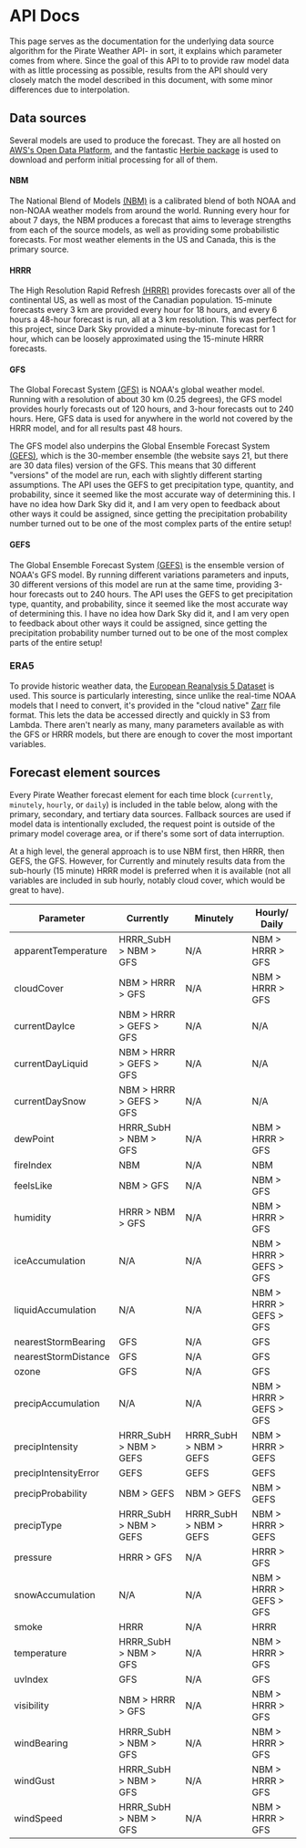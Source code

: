 # API Docs
This page serves as the documentation for the underlying data source algorithm for the Pirate Weather API- in sort, it explains which parameter comes from where. Since the goal of this API to to provide raw model data with as little processing as possible, results from the API should very closely match the model described in this document, with some minor differences due to interpolation. 

## Data sources
Several models are used to produce the forecast. They are all hosted on [AWS's Open Data Platform](https://registry.opendata.aws/collab/noaa/), and the fantastic [Herbie package](https://github.com/blaylockbk/Herbie) is used to download and perform initial processing for all of them.    

#### NBM
The National Blend of Models [(NBM)](https://vlab.noaa.gov/web/mdl/nbm) is a calibrated blend of both NOAA and non-NOAA weather models from around the world. Running every hour for about 7 days, the NBM produces a forecast that aims to leverage strengths from each of the source models, as well as providing some probabilistic forecasts. For most weather elements in the US and Canada, this is the primary source. 

#### HRRR
The High Resolution Rapid Refresh [(HRRR)](https://rapidrefresh.noaa.gov/hrrr/) provides forecasts over all of the continental US, as well as most of the Canadian population. 15-minute forecasts every 3 km are provided every hour for 18 hours, and every 6 hours a 48-hour forecast is run, all at a 3 km resolution. This was perfect for this project, since Dark Sky provided a minute-by-minute forecast for 1 hour, which can be loosely approximated using the 15-minute HRRR forecasts.

#### GFS
The Global Forecast System [(GFS)](https://www.ncdc.noaa.gov/data-access/model-data/model-datasets/global-forcast-system-gfs) is NOAA's global weather model. Running with a resolution of about 30 km (0.25 degrees), the GFS model provides hourly forecasts out of 120 hours, and 3-hour forecasts out to 240 hours. Here, GFS data is used for anywhere in the world not covered by the HRRR model, and for all results past 48 hours. 

The GFS model also underpins the Global Ensemble Forecast System [(GEFS)](https://www.ncdc.noaa.gov/data-access/model-data/model-datasets/global-ensemble-forecast-system-gefs), which is the 30-member ensemble (the website says 21, but there are 30 data files) version of the GFS. This means that 30 different "versions" of the model are run, each with slightly different starting assumptions. The API uses the GEFS to get precipitation type, quantity, and probability, since it seemed like the most accurate way of determining this. I have no idea how Dark Sky did it, and I am very open to feedback about other ways it could be assigned, since getting the precipitation probability number turned out to be one of the most complex parts of the entire setup! 

#### GEFS
The Global Ensemble Forecast System [(GEFS)](https://www.ncei.noaa.gov/products/weather-climate-models/global-ensemble-forecast) is the ensemble version of NOAA's GFS model. By running different variations parameters and inputs, 30 different versions of this model are run at the same time, providing 3-hour forecasts out to 240 hours. The API uses the GEFS to get precipitation type, quantity, and probability, since it seemed like the most accurate way of determining this. I have no idea how Dark Sky did it, and I am very open to feedback about other ways it could be assigned, since getting the precipitation probability number turned out to be one of the most complex parts of the entire setup! 

### ERA5
To provide historic weather data, the [European Reanalysis 5 Dataset](https://registry.opendata.aws/ecmwf-era5/) is used. This source is particularly interesting, since unlike the real-time NOAA models that I need to convert, it's provided in the "cloud native" [Zarr](https://zarr.readthedocs.io/en/stable/) file format. This lets the data be accessed directly and quickly in S3 from Lambda. There aren't nearly as many, many parameters available as with the GFS or HRRR models, but there are enough to cover the most important variables. 


## Forecast element sources
Every Pirate Weather forecast element for each time block (`currently`, `minutely`, `hourly`, or `daily`) is included in the table below, along with the primary, secondary, and tertiary data sources. Fallback sources are used if model data is intentionally excluded, the request point is outside of the primary model coverage area, or if there's some sort of data interruption. 

At a high level, the general approach is to use NBM first, then HRRR, then GEFS, the GFS. However, for Currently and minutely results data from the sub-hourly (15 minute) HRRR model is preferred when it is available (not all variables are included in sub hourly, notably cloud cover, which would be great to have).  


|Parameter 	            |Currently              |Minutely   			|Hourly/ Daily          	|
|-----------------------|-----------------------|-----------------------|---------------------------|
|apparentTemperature	|HRRR_SubH > NBM > GFS	|N/A   				    |NBM > HRRR > GFS		 	|
|cloudCover   			|NBM > HRRR > GFS   	|N/A   				    |NBM > HRRR > GFS   		|
|currentDayIce		    |NBM > HRRR > GEFS > GFS|N/A					|N/A						|
|currentDayLiquid       |NBM > HRRR > GEFS > GFS|N/A					|N/A						|
|currentDaySnow         |NBM > HRRR > GEFS > GFS|N/A					|N/A						|
|dewPoint     			|HRRR_SubH > NBM > GFS  |N/A   				    |NBM > HRRR > GFS   		|
|fireIndex    			|NBM   			  		|N/A   				    |NBM   			 			|
|feelsLike    			|NBM > GFS  			|N/A   				    |NBM > GFS		 			|
|humidity     			|HRRR > NBM > GFS   	|N/A   				    |NBM > HRRR > GFS   		|
|iceAccumulation   		|N/A                    |N/A   				    |NBM > HRRR > GEFS > GFS	|
|liquidAccumulation 	|N/A                    |N/A   				    |NBM > HRRR > GEFS > GFS	|
|nearestStormBearing	|GFS   					|N/A   				    |GFS   						|
|nearestStormDistance   |GFS   					|N/A   				    |GFS   						|
|ozone   				|GFS   					|N/A   				    |GFS   						|
|precipAccumulation 	|N/A                    |N/A   				    |NBM > HRRR > GEFS > GFS	|
|precipIntensity   		|HRRR_SubH > NBM > GEFS |HRRR_SubH > NBM > GEFS	|NBM > HRRR > GEFS			|
|precipIntensityError	|GEFS					|GEFS					|GEFS						|	
|precipProbability  	|NBM > GEFS 			|NBM > GEFS 			|NBM > GEFS					|
|precipType   			|HRRR_SubH > NBM > GEFS |HRRR_SubH > NBM > GEFS	|NBM > HRRR > GEFS			|
|pressure   			|HRRR > GFS   			|N/A				    |HRRR > GFS 				|
|snowAccumulation   	|N/A					|N/A   				    |NBM > HRRR > GEFS > GFS 	|
|smoke   				|HRRR   				|N/A   				    |HRRR  						|
|temperature   			|HRRR_SubH > NBM > GFS  |N/A   				    |NBM > HRRR > GFS   		|
|uvIndex   				|GFS   					|N/A   				    |GFS   						|
|visibility   			|NBM > HRRR > GFS   	|N/A   				    |NBM > HRRR > GFS   		|
|windBearing  			|HRRR_SubH > NBM > GFS  |N/A   				    |NBM > HRRR > GFS   		|
|windGust   			|HRRR_SubH > NBM > GFS  |N/A   				    |NBM > HRRR > GFS   		|
|windSpeed   			|HRRR_SubH > NBM > GFS  |N/A				    |NBM > HRRR > GFS   		|
